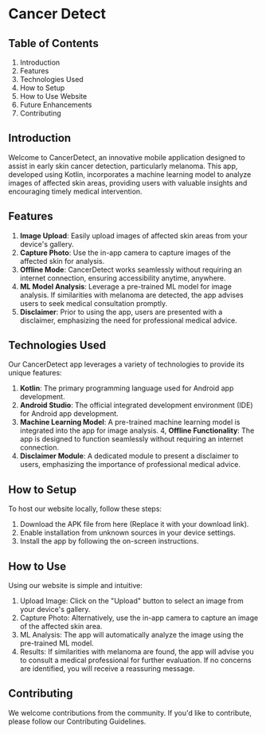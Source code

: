 # Cancer Detect

## Table of Contents

1. Introduction
1. Features
1. Technologies Used
1. How to Setup
1. How to Use Website
1. Future Enhancements
1. Contributing

## Introduction

Welcome to CancerDetect, an innovative mobile application designed to assist in early skin cancer detection, particularly melanoma. This app, developed using Kotlin, incorporates a machine learning model to analyze images of affected skin areas, providing users with valuable insights and encouraging timely medical intervention.

## Features


1. **Image Upload**: Easily upload images of affected skin areas from your device's gallery.
2. **Capture Photo**: Use the in-app camera to capture images of the affected skin for analysis.
3. **Offline Mode**: CancerDetect works seamlessly without requiring an internet connection, ensuring accessibility anytime, anywhere.
4. **ML Model Analysis**: Leverage a pre-trained ML model for image analysis. If similarities with melanoma are detected, the app advises users to seek medical consultation promptly.
5. **Disclaimer**: Prior to using the app, users are presented with a disclaimer, emphasizing the need for professional medical advice.

## Technologies Used

Our CancerDetect app leverages a variety of technologies to provide its unique features:

1. **Kotlin**: The primary programming language used for Android app development.
2. **Android Studio**: The official integrated development environment (IDE) for Android app development.
3. **Machine Learning Model**: A pre-trained machine learning model is integrated into the app for image analysis.
4, **Offline Functionality**: The app is designed to function seamlessly without requiring an internet connection.
5. **Disclaimer Module**: A dedicated module to present a disclaimer to users, emphasizing the importance of professional medical advice.

## How to Setup

To host our website locally, follow these steps:

1. Download the APK file from here (Replace it with your download link).
2. Enable installation from unknown sources in your device settings.
3. Install the app by following the on-screen instructions.

## How to Use

Using our website is simple and intuitive:

1. Upload Image: Click on the "Upload" button to select an image from your device's gallery.
2. Capture Photo: Alternatively, use the in-app camera to capture an image of the affected skin area.
3. ML Analysis: The app will automatically analyze the image using the pre-trained ML model.
4. Results: If similarities with melanoma are found, the app will advise you to consult a medical professional for further evaluation. If no concerns are identified, you will receive a reassuring message.


## Contributing

We welcome contributions from the community. If you'd like to contribute, please follow our Contributing Guidelines.
